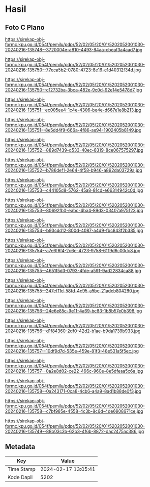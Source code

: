 # Hasil

## Foto C Plano

https://sirekap-obj-formc.kpu.go.id/054f/pemilu/pdpr/52/02/05/20/01/5202052001030-20240216-135748--3720004e-a810-4493-84aa-cbeaf3a4aad7.jpg

https://sirekap-obj-formc.kpu.go.id/054f/pemilu/pdpr/52/02/05/20/01/5202052001030-20240216-135750--77eca5b2-0780-4723-8e16-c1d40312f34d.jpg

https://sirekap-obj-formc.kpu.go.id/054f/pemilu/pdpr/52/02/05/20/01/5202052001030-20240216-135750--c12732ba-3bca-482e-9c0d-92e14e5478d7.jpg

https://sirekap-obj-formc.kpu.go.id/054f/pemilu/pdpr/52/02/05/20/01/5202052001030-20240216-135751--ec005ee4-1c4e-4306-be4e-d667e1e8b213.jpg

https://sirekap-obj-formc.kpu.go.id/054f/pemilu/pdpr/52/02/05/20/01/5202052001030-20240216-135751--8e5dd4f9-666a-4f86-ae94-1902405b8149.jpg

https://sirekap-obj-formc.kpu.go.id/054f/pemilu/pdpr/52/02/05/20/01/5202052001030-20240216-135752--889d7439-d533-40ec-8319-8ce067575297.jpg

https://sirekap-obj-formc.kpu.go.id/054f/pemilu/pdpr/52/02/05/20/01/5202052001030-20240216-135752--b786def1-2e64-4f58-b946-a892da03729a.jpg

https://sirekap-obj-formc.kpu.go.id/054f/pemilu/pdpr/52/02/05/20/01/5202052001030-20240216-135753--c44105d8-5762-45a8-81cd-e66314942c0d.jpg

https://sirekap-obj-formc.kpu.go.id/054f/pemilu/pdpr/52/02/05/20/01/5202052001030-20240216-135753--80692fb0-eabc-4ba4-89d3-03407a975123.jpg

https://sirekap-obj-formc.kpu.go.id/054f/pemilu/pdpr/52/02/05/20/01/5202052001030-20240216-135754--b93cdd12-800d-4087-a4d9-fbc843f2b385.jpg

https://sirekap-obj-formc.kpu.go.id/054f/pemilu/pdpr/52/02/05/20/01/5202052001030-20240216-135754--a7e6f6f4-2c6e-4723-9758-6119d6c00dc8.jpg

https://sirekap-obj-formc.kpu.go.id/054f/pemilu/pdpr/52/02/05/20/01/5202052001030-20240216-135755--4651f5d3-0793-4fde-a591-9ad22834ca88.jpg

https://sirekap-obj-formc.kpu.go.id/054f/pemilu/pdpr/52/02/05/20/01/5202052001030-20240216-135755--247ef11d-58fd-4c95-a5be-21adeb804280.jpg

https://sirekap-obj-formc.kpu.go.id/054f/pemilu/pdpr/52/02/05/20/01/5202052001030-20240216-135756--24e6e85c-9e11-4a69-bc83-1b8b57e0b398.jpg

https://sirekap-obj-formc.kpu.go.id/054f/pemilu/pdpr/52/02/05/20/01/5202052001030-20240216-135756--d1f84360-2df0-42d2-b1ae-b9da1739b933.jpg

https://sirekap-obj-formc.kpu.go.id/054f/pemilu/pdpr/52/02/05/20/01/5202052001030-20240216-135757--10df9d7d-535e-459e-81f3-48e531a5f5ec.jpg

https://sirekap-obj-formc.kpu.go.id/054f/pemilu/pdpr/52/02/05/20/01/5202052001030-20240216-135757--0a2e8d02-ce22-496c-960e-8e5dfeaa5c6a.jpg

https://sirekap-obj-formc.kpu.go.id/054f/pemilu/pdpr/52/02/05/20/01/5202052001030-20240216-135758--0a243171-0ca8-4cb6-a4a9-8ad1b88de0f3.jpg

https://sirekap-obj-formc.kpu.go.id/054f/pemilu/pdpr/52/02/05/20/01/5202052001030-20240216-135758--c7bf985e-4558-4c3b-8c6d-4de6908671ce.jpg

https://sirekap-obj-formc.kpu.go.id/054f/pemilu/pdpr/52/02/05/20/01/5202052001030-20240216-135749--88b03c3b-62b3-4f6b-8872-dac2475ac386.jpg


## Metadata

| Key        | Value               |
| ---------- | ------------------- |
| Time Stamp | 2024-02-17 13:05:41 |
| Kode Dapil | 5202                |



